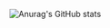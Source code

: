 ![Anurag's GitHub stats](https://github-readme-stats.vercel.app/api?username=kalpovskii&theme=dracula&show_icons=true)
